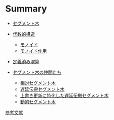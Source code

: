 # Summary

- [セグメント木]()

- [代数的構造](./algebra/introduction.md)
  - [モノイド](./algebra/monoid.md)
  - [モノイド作用](./algebra/monoid_action.md)

- [定義済み演算](./predefined_ops.md)

- [セグメント木の仲間たち]()
  - [相対セグメント木]()
  - [遅延伝搬セグメント木]()
  - [上書き更新に特化した遅延伝搬セグメント木]()
  - [動的セグメント木](./segment_tree/dynamic.md)

[参考文献](./reference.md)
